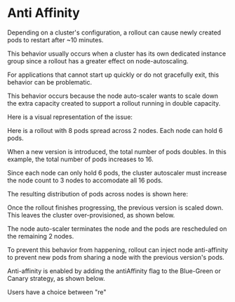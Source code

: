 # Anti Affinity

Depending on a cluster's configuration, a rollout can cause newly created pods to restart after ~10 minutes.

This behavior usually occurs when a cluster has its own dedicated instance group since a rollout has a greater effect on node-autoscaling.

For applications that cannot start up quickly or do not gracefully exit, this behavior can be problematic.

This behavior occurs because the node auto-scaler wants to scale down the extra capacity created to support a rollout running in double capacity.

Here is a visual representation of the issue:

Here is a rollout with 8 pods spread across 2 nodes. Each node can hold 6 pods.

When a new version is introduced, the total number of pods doubles. In this example, the total number of pods increases to 16.

Since each node can only hold 6 pods, the cluster autoscaler must increase the node count to 3 nodes to accomodate all 16 pods.

The resulting distribution of pods across nodes is shown here:


Once the rollout finishes progressing, the previous version is scaled down. This leaves the cluster over-provisioned, as shown below.


The node auto-scaler terminates the node and the pods are rescheduled on the remaining 2 nodes.


To prevent this behavior from happening, rollout can inject node anti-affinity to prevent new pods from sharing a node with the previous version's pods.

Anti-affinity is enabled by adding the antiAffinity flag to the Blue-Green or Canary strategy, as shown below.

Users have a choice between "re"